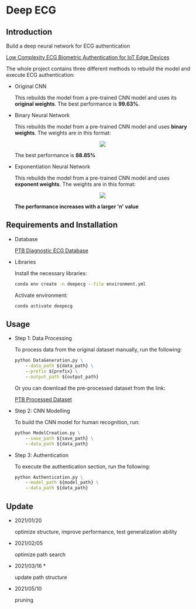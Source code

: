 <!--
 * @Author: Guoxin Wang
 * @Date: 2024-02-07 07:47:56
 * @LastEditors: Guoxin Wang
 * @LastEditTime: 2024-02-07 12:11:35
 * @FilePath: /DeepECG/README.md
 * @Description: 
 * 
 * Copyright (c) 2024 by Guoxin Wang, All Rights Reserved. 
-->
# Deep ECG

## Introduction

Build a deep neural network for ECG authentication

[Low Complexity ECG Biometric Authentication for IoT Edge Devices](https://ieeexplore.ieee.org/document/9332012)

The whole project contains three different methods to rebuild the model and execute ECG authentication:

- Original CNN

    This rebuilds the model from a pre-trained CNN model and uses its **original weights**. The best performance is **99.63%**.

- Binary Neural Network

    This rebuilds the model from a pre-trained CNN model and uses **binary weights**. The weights are in this format:

    <div align=center> <img src="https://latex.codecogs.com/svg.latex?\pm1"> </div>

    The best performance is **88.85%**

- Exponentiation Neural Network

    This rebuilds the model from a pre-trained CNN model and uses **exponent weights**. The weights are in this format:

    <div align=center> <img src="https://latex.codecogs.com/svg.latex?\frac{INTEGER}{2^n}"> </div>

    **The performance increases with a larger 'n' value**

## Requirements and Installation

- Database

    [PTB Diagnostic ECG Database](https://physionet.org/content/ptbdb/1.0.0/)

- Libraries

    Install the necessary libraries:

    ```cmd
    conda env create -n deepecg --file environment.yml
    ```

    Activate environment:

    ```cmd
    conda activate deepecg
    ```

## Usage

- Step 1: Data Processing

    To process data from the original dataset manually, run the following:

    ```cmd
    python DataGeneration.py \
        --data_path ${data_path} \
        --prefix ${prefix} \
        --output_path ${output_path}
    ```

    Or you can download the pre-processed dataset from the link:

    [PTB Processed Dataset](https://huggingface.co/datasets/PriceWang/dataset/resolve/main/deepecg/ptbdb_prt.csv)

- Step 2: CNN Modelling

    To build the CNN model for human recognition, run:

    ```cmd
    python ModelCreation.py \
        --save_path ${save_path} \
        --data_path ${data_path}
    ```

- Step 3: Authentication

    To execute the authentication section, run the following:

    ```cmd
    python Authentication.py \
        --model_path ${model_path} \
        --data_path ${data_path}
    ```

## Update

- 2021/01/20

    optimize structure, improve performance, test generalization ability

- 2021/02/05

    optimize path search

- 2021/03/16 *

    update path structure

- 2021/05/10

    pruning
